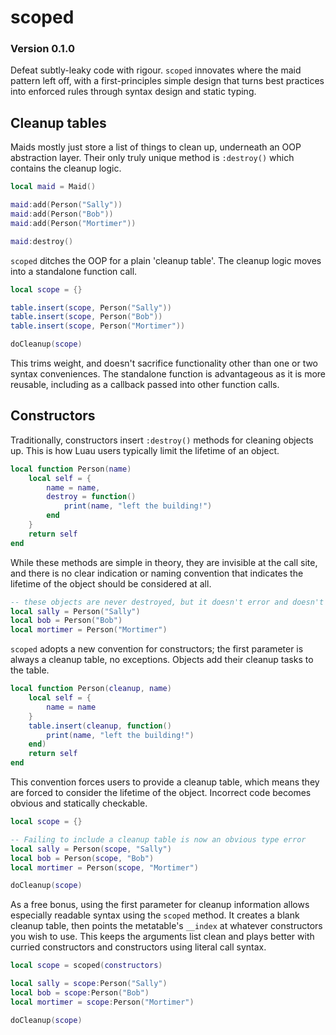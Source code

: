 # scoped
### Version 0.1.0
Defeat subtly-leaky code with rigour. `scoped` innovates where the maid pattern left off, with a first-principles simple design that turns best practices into enforced rules through syntax design and static typing.


## Cleanup tables

Maids mostly just store a list of things to clean up, underneath an OOP abstraction layer. Their only truly unique method is `:destroy()` which contains the cleanup logic.

```Lua
local maid = Maid()

maid:add(Person("Sally"))
maid:add(Person("Bob"))
maid:add(Person("Mortimer"))

maid:destroy()
```

`scoped` ditches the OOP for a plain 'cleanup table'. The cleanup logic moves into a standalone function call.

```Lua
local scope = {}

table.insert(scope, Person("Sally"))
table.insert(scope, Person("Bob"))
table.insert(scope, Person("Mortimer"))

doCleanup(scope)
```

This trims weight, and doesn't sacrifice functionality other than one or two syntax conveniences. The standalone function is advantageous as it is more reusable, including as a callback passed into other function calls.

## Constructors

Traditionally, constructors insert `:destroy()` methods for cleaning objects up. This is how Luau users typically limit the lifetime of an object.

```Lua
local function Person(name)
    local self = {
        name = name,
        destroy = function()
            print(name, "left the building!")
        end
    }
    return self
end
```

While these methods are simple in theory, they are invisible at the call site, and there is no clear indication or naming convention that indicates the lifetime of the object should be considered at all.

```Lua
-- these objects are never destroyed, but it doesn't error and doesn't look suspicious
local sally = Person("Sally")
local bob = Person("Bob")
local mortimer = Person("Mortimer")
```

`scoped` adopts a new convention for constructors; the first parameter is always a cleanup table, no exceptions. Objects add their cleanup tasks to the table.

```Lua
local function Person(cleanup, name)
    local self = {
        name = name
    }
    table.insert(cleanup, function()
        print(name, "left the building!")
    end)
    return self
end
```

This convention forces users to provide a cleanup table, which means they are forced to consider the lifetime of the object. Incorrect code becomes obvious and statically checkable.

```Lua
local scope = {}

-- Failing to include a cleanup table is now an obvious type error
local sally = Person(scope, "Sally")
local bob = Person(scope, "Bob")
local mortimer = Person(scope, "Mortimer")

doCleanup(scope)
```

As a free bonus, using the first parameter for cleanup information allows especially readable syntax using the `scoped` method. It creates a blank cleanup table, then points the metatable's `__index` at whatever constructors you wish to use. This keeps the arguments list clean and plays better with curried constructors and constructors using literal call syntax.

```Lua
local scope = scoped(constructors)

local sally = scope:Person("Sally")
local bob = scope:Person("Bob")
local mortimer = scope:Person("Mortimer")

doCleanup(scope)
```
